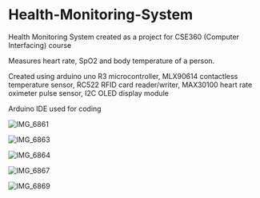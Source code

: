 # Health-Monitoring-System
Health Monitoring System created as a project for CSE360 (Computer Interfacing) course

Measures heart rate, SpO2 and body temperature of a person.

Created using arduino uno R3 microcontroller, MLX90614 contactless temperature sensor, RC522 RFID card reader/writer, MAX30100 heart rate oximeter pulse sensor, I2C OLED display module

Arduino IDE used for coding

![IMG_6861](https://github.com/Nafis-Mohammad/Health-Monitoring-System/assets/125482567/dfa4406d-beca-4976-8d33-30b640e59fa3)

![IMG_6863](https://github.com/Nafis-Mohammad/Health-Monitoring-System/assets/125482567/40c54d04-738d-4fef-a8d7-f3af79dcc601)

![IMG_6864](https://github.com/Nafis-Mohammad/Health-Monitoring-System/assets/125482567/3eefc039-f500-44eb-afcb-14ded14a0b58)

![IMG_6867](https://github.com/Nafis-Mohammad/Health-Monitoring-System/assets/125482567/faabadd8-3f7e-4f6e-bfc5-df088bb46d5f)

![IMG_6869](https://github.com/Nafis-Mohammad/Health-Monitoring-System/assets/125482567/cbca5729-d3a8-427f-aad1-16f25111f029)
